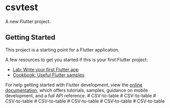 # csvtest

A new Flutter project.

## Getting Started

This project is a starting point for a Flutter application.

A few resources to get you started if this is your first Flutter project:

- [Lab: Write your first Flutter app](https://docs.flutter.dev/get-started/codelab)
- [Cookbook: Useful Flutter samples](https://docs.flutter.dev/cookbook)

For help getting started with Flutter development, view the
[online documentation](https://docs.flutter.dev/), which offers tutorials,
samples, guidance on mobile development, and a full API reference.
#   C S V - t o - t a b l e  
 #   C S V - t o - t a b l e  
 #   C S V - t o - t a b l e  
 #   C S V - t o - t a b l e  
 #   C S V - t o - t a b l e  
 #   C S V - t o - t a b l e  
 #   C S V - t o - t a b l e  
 